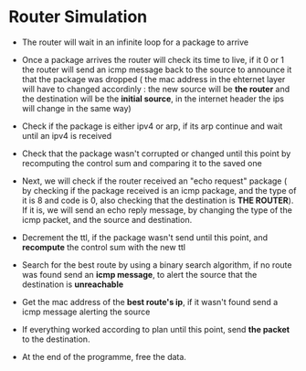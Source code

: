 
# Router Simulation

- The router will wait in an infinite loop for a package to arrive

- Once a package arrives the router will check its time to live, if it 0 or 1
    the router will send an icmp message back to the source to announce it that the
    package was dropped ( the mac address in the ehternet layer will have to changed accordinly :
    the new source will be **the router** and the destination will be the **initial source**, in the internet
    header the ips will change in the same way)

- Check if the package is either ipv4 or arp, if its arp continue and wait until an ipv4 is received

- Check that the package wasn't corrupted or changed until this point by recomputing the control sum
       and comparing it to the saved one

- Next, we will check if the router received an "echo request" package ( by checking if the package received is an
    icmp package, and the type of it is 8 and code is 0, also checking that the destination is **THE ROUTER**). If it
    is, we will send an echo reply message, by changing the type of the icmp packet, and the source and destination.

- Decrement the ttl, if the package wasn't send until this point, and **recompute** the control sum with the new ttl

- Search for the best route by using a binary search algorithm, if no route was found send an **icmp message**, to 
    alert the source that the destination is **unreachable**

- Get the mac address of the **best route's ip**, if it wasn't found send a icmp message alerting the source

- If everything worked according to plan until this point, send **the packet** to the destination.

- At the end of the programme, free the data.



  
